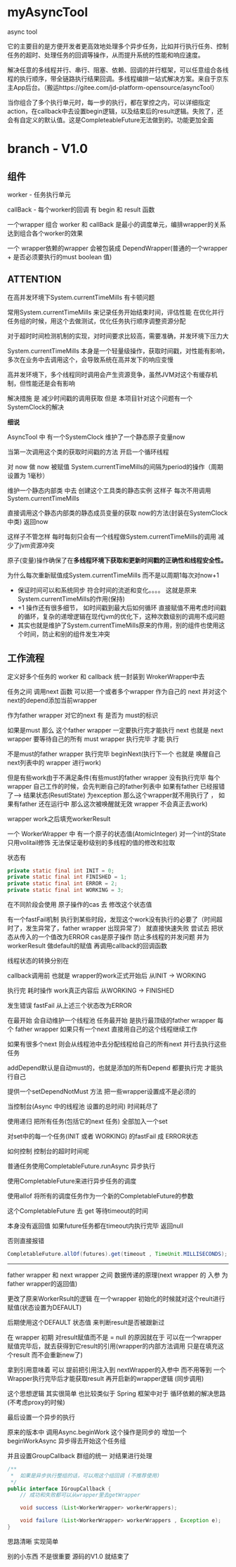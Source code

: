 # myAsyncTool
async tool

它的主要目的是方便开发者更高效地处理多个异步任务，比如并行执行任务、控制任务的超时、处理任务的回调等操作，从而提升系统的性能和响应速度。

解决任意的多线程并行、串行、阻塞、依赖、回调的并行框架，可以任意组合各线程的执行顺序，带全链路执行结果回调。多线程编排一站式解决方案。来自于京东主App后台。（搬运https://gitee.com/jd-platform-opensource/asyncTool）

当你组合了多个执行单元时，每一步的执行，都在掌控之内，可以详细指定action，在callback中去设置begin逻辑，以及结束后的result逻辑。失败了，还会有自定义的默认值。这是CompleteableFuture无法做到的。功能更加全面

# branch - V1.0

## 组件

worker - 任务执行单元

callBack - 每个worker的回调 有 begin 和 result 函数

一个wrapper 组合 worker 和 callBack 是最小的调度单元，编排wrapper的关系 达到组合各个worker的效果

一个 wrapper依赖的wrapper 会被包装成 DependWrapper(普通的一个wrapper + 是否必须要执行的must boolean 值)





## **ATTENTION**

在高并发环境下System.currentTimeMills 有卡顿问题

常用System.currentTimeMills 来记录任务开始结束时间，评估性能 在优化并行任务组的时候，用这个去做测试，优化任务执行顺序调整资源分配

对于超时时间检测机制的实现，对时间要求比较高，需要准确，并发环境下压力大



System.currentTimeMills 本身是一个轻量级操作，获取时间戳，对性能有影响，多次在业务中去调用这个，会导致系统在高并发下的响应变慢

高并发环境下，多个线程同时调用会产生资源竞争，虽然JVM对这个有缓存机制，但性能还是会有影响

解决措施 是 减少时间戳的调用获取 但是 本项目针对这个问题有一个 SystemClock的解决

**细说**

AsyncTool 中 有一个SystemClock 维护了一个静态原子变量now

当第一次调用这个类的获取时间戳的方法 开启一个循环线程

 对 now 做 now 被赋值 System.currentTimeMills的间隔为period的操作（周期设置为 1毫秒）

维护一个静态内部类 中去 创建这个工具类的静态实例 这样子 每次不用调用System.currentTimeMills

直接调用这个静态内部类的静态成员变量的获取 now的方法(封装在SystemClock中类) 返回now 

这样子不管怎样 每时每刻只会有一个线程做System.currentTimeMills的调用 减少了jvm资源冲突

原子(变量)操作确保了在**多线程环境下获取和更新时间戳的正确性和线程安全性。**



为什么每次重新赋值成System.currentTimeMills 而不是以周期1每次对now+1

- 保证时间可以和系统同步 符合时间的流逝和变化。。。。 这就是原来System.currentTimeMills的作用(保持)
- +1 操作还有很多细节， 如时间戳到最大后如何循环 直接赋值不用考虑时间戳的循环，复杂的递增逻辑在现代jvm的优化下，这种次数级别的调用不成问题
- 其实也就是维护了System.currentTimeMills原来的作用，别的组件也使用这个时间，防止和别的组件发生冲突



##  **工作流程**

定义好多个任务的 worker 和 callback 统一封装到 WrokerWrapper中去

任务之间 调用next 函数 可以把一个或者多个wrapper 作为自己的 next 并对这个next的depend添加当前wrapper

作为father wrapper 对它的next 有 是否为 must的标识

如果是must 那么 这个father wrapper 一定要执行完才能执行 next 也就是 next wrapper 要等待自己的所有 must wrapper 执行完毕 才能 执行 

不是must的father wrapper 执行完毕 beginNext(执行下一个 也就是 唤醒自己next列表中的 wrapper 进行work)

但是有些work由于不满足条件(有些must的father wrapper 没有执行完毕 每个 wrapper 自己工作的时候，会先判断自己的father列表中 如果有father 已经报错了--> 结果状态(ResutlState) 为exception 那么这个wrapper就不用执行了 ， 如果有father 还在运行中 那么这次被唤醒就无效 wrapper 不会真正去work)



wrapper work之后填充workerResult



一个 WorkerWrapper 中 有一个原子的状态值(AtomicInteger) 对一个int的State 只用volitail修饰 无法保证毫秒级别的多线程的值的修改和拉取

状态有

```java
private static final int INIT = 0;
private static final int FINISHED = 1;
private static final int ERROR = 2;
private static final int WORKING = 3;
```

在不同阶段会使用 原子操作的cas 去 修改这个状态值

有一个fastFail机制 执行到某些时段，发现这个work没有执行的必要了（时间超时了，发生异常了，father wrapper 出现异常了） 就直接快速失败 尝试去 把状态从传入的一个值改为ERROR cas是原子操作 防止多线程的并发问题 并为 workerResult 做default的赋值 再调用callback的回调函数



线程状态的转换分别在

callback调用前 也就是 wrapper的work正式开始后 从INIT -> WORKING

执行完 耗时操作 work真正内容后 从WORKING -> FINISHED

发生错误 fastFail 从上述三个状态改为ERROR



在最开始 会自动维护一个线程池 任务最开始 是执行最顶级的father wrapper 每个 father wrapper 如果只有一个next 直接用自己的这个线程继续工作

如果有很多个next 则会从线程池中去分配线程给自己的所有next 并行去执行这些任务



addDepend默认是自动must的，也就是添加的所有Depend 都要执行完 才能执行自己



提供一个setDependNotMust 方法 把一些wrapper设置成不是必须的



当控制台(Async 中的线程池 设置的总时间) 时间耗尽了

使用递归 把所有任务(包括它的next 任务) 全部加入一个set

对set中的每一个任务(INIT 或者 WORKING) 的fastFail 成 ERROR状态





如何控制 控制台的超时时间呢

普通任务使用CompletableFuture.runAsync 异步执行

使用CompletableFuture来进行异步任务的调度

使用allof 将所有的调度任务作为一个新的CompletableFuture的参数

这个CompletableFuture 去 get 等待timeout的时间

本身没有返回值 如果future任务都在timeout内执行完毕 返回null

否则直接报错

```java
CompletableFuture.allOf(futures).get(timeout , TimeUnit.MILLISECONDS);
```











------------------------

father wrapper 和 next wrapper 之间 数据传递的原理(next wrapper 的 入参  为 father wrapper的返回值)

更改了原来WorkerRsult的逻辑 在一个wrapper 初始化的时候就对这个reult进行赋值(状态设置为DEFAULT)

后期使用这个DEFAULT 状态值 来判断result是否被跟新过

在 wrapper 初期 对result赋值而不是 = null 的原因就在于 可以在一个wrapper 赋值完毕后，就去获得到它result的引用(wrapper的内部方法调用 只是在填充这个result 而不会重新new了)

拿到引用意味着 可以 提前把引用注入到 nextWrapper的入参中 而不用等到 一个 Wrapper执行完毕后才能获取result 再开启新的wrapper逻辑 (同步调用)

这个思想逻辑 其实很简单 也比较类似于 Spring 框架中对于 循环依赖的解决思路(不考虑proxy的时候) 







最后设置一个异步的执行

原来的版本中 调用Async.beginWork 这个操作是同步的 增加一个 beginWorkAsync 异步得去开始这个任务组

并且设置GroupCallback 群组的统一 对结果进行处理

```java
/**
 *  如果是异步执行整组的话，可以用这个组回调 (不推荐使用)
 */
public interface IGroupCallback {
    // 成功和失败都可以从wrapper里去getWrapper

    void success (List<WorkerWrapper> workerWrappers);

    void failure (List<WorkerWrapper> workerWrappers , Exception e);
}
```

思路清晰 实现简单



别的小东西 不是很重要 源码的V1.0 就结束了
